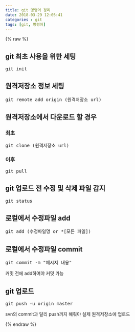 ```yaml
---
title: git 명령어 정리
date: 2018-03-29 12:05:41
categories : git
tags: [git, 명령어]
---
```

{% raw %}

<h2>git 최초 사용을 위한 세팅</h2>
<pre>git init</pre>

<h2>원격저장소 정보 세팅</h2>
<pre>git remote add origin (원격저장소 url)</pre>

<h2>원격저장소에서 다운로드 할 경우</h2>
<h3>최초</h3>
<pre>git clone (원격저장소 url)</pre>
<h3>이후</h3>
<pre>git pull</pre>

<h2>git 업로드 전 수정 및 삭제 파일 감지</h2>
<pre>git status</pre>

<h2>로컬에서 수정파일 add</h2>
<pre>git add (수정파일명 or *[모든 파일])</pre>

<h2>로컬에서 수정파일 commit</h2>
<pre>git commit -m "메시지 내용"</pre>
<p class="highlight">커밋 전에 add하여야 커밋 가능</p>

<h2>git 업로드</h2>
<pre>git push -u origin master</pre>
<p class="highlight">svn의 commit과 달리 push까지 해줘야 실제 원격저장소에 업로드</p>

{% endraw %}